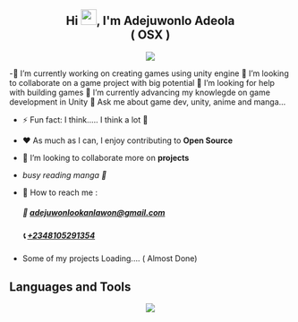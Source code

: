 <h2 align="center">Hi <img src="https://media.giphy.com/media/hvRJCLFzcasrR4ia7z/giphy.gif" width="28">, I'm Adejuwonlo Adeola <br/> ( OSX ) <br/> </h2>

<p align="center">
  <a href="https://github.com/DenverCoder1/readme-typing-svg"><img src="https://readme-typing-svg.herokuapp.com?lines=Game+Developer;3D+Artist;Software+EngineerOpen%20Sorcerer&center=true&width=640&height=55"></a>
</p> 

-🔭 I’m currently working on creating games using unity engine 🎉 I’m looking to collaborate on a game project with big potential 👐 I’m looking for help with building games 🌱 I’m currently advancing my knowlegde on game development in Unity 💬 Ask me about game dev, unity, anime and manga...
- ⚡ Fun fact: I think..... I think a lot 🤔
- ❤️ As much as I can, I enjoy contributing to **Open Source**
- 👯 I’m looking to collaborate more on **projects**
- _busy reading manga 📖_
  
- 💬 How to reach me :
    ##### 📧 [adejuwonlookanlawon@gmail.com](mailto:adejuwonlookanlawon@gmail.com)  
    <!-- ##### 🌏 [https://syntaxken.netlify.app](https://syntaxken.netlify.app) -->
    ##### 📞 [+2348105291354](tel:+2348105291354)

- Some of my projects  Loading.... ( Almost Done)
    <!-- ##### 🌏 [emmyhcoin.com](https://emmyhcoin.com)
    ##### 🌏 [languvi.com](https://languvi.com) -->
    <!-- ##### 🌏 [perzsirentals.com](https://www.perzsirentals.com) 
    ##### 🌏 [Digiurl url shortener](https://digiurl.vercel.app/)
    ##### 🌏 [Cinerama-insight.app/](https://cinerama-insight.netlify.app/)
    ##### 🌏 [futaforum.app](https://futaforum.vercel.app) -->

## Languages and Tools
<p align="center">
  <a href="https://skillicons.dev">
    <img src="https://skillicons.dev/icons?i=django,unity,python,cs,cpp,css,git,github,js,discord,dev,figma,pr,visualstudio,aws,postgres" />
  </a>
</p>


<!-- # 📊 GitHub Stats:
![](https://github-readme-streak-stats.herokuapp.com/?user=preciousken&theme=dark&hide_border=true)<br/>

---
[![](https://visitcount.itsvg.in/api?id=preciousken&icon=0&color=0)](https://visitcount.itsvg.in) -->

<!-- Proudly created with GPRM ( https://gprm.itsvg.in ) -->
